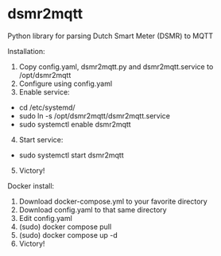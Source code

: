 # dsmr2mqtt
Python library for parsing Dutch Smart Meter (DSMR) to MQTT

Installation:
1. Copy config.yaml, dsmr2mqtt.py and dsmr2mqtt.service to /opt/dsmr2mqtt
2. Configure using config.yaml
3. Enable service:
  * cd /etc/systemd/
  * sudo ln -s /opt/dsmr2mqtt/dsmr2mqtt.service
  * sudo systemctl enable dsmr2mqtt
4. Start service:
  * sudo systemctl start dsmr2mqtt
5. Victory!

Docker install:
1. Download docker-compose.yml to your favorite directory
2. Download config.yaml to that same directory
3. Edit config.yaml
4. (sudo) docker compose pull
5. (sudo) docker compose up -d
6. Victory!
